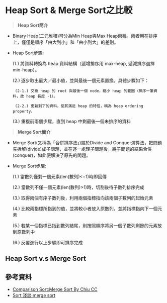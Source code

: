 # **Heap Sort & Merge Sort之比較**

> **Heap Sort簡介** 
* Binary Heap(二元堆積)可分為Min Heap與Max Heap兩種。兩者用在排序上，僅僅是順序「由大到小」和「由小到大」的差別。

* Heap Sort步驟:

  (1.) 將資料轉換為 heap 資料結構（遞增排序用 max-heap, 遞減排序選擇 min-heap）。
  
  (2.) 逐步取出最大／最小值，並與最後一個元素置換。具體步驟如下：
       
       (2-1.) 交換 heap 的 root 與最後一個 node，縮小 heap 的範圍（排序一筆資料，故 heap 長度 -1）。
       
       (2-2.) 更新剩下的資料，使其滿足 heap 的特性，稱為 heap ordering property。
       
  (3.) 重複前兩個步驟，直到 heap 中剩最後一個未排序的資料

> **Merge Sort簡介**
* Merge Sort(又稱為「合併排序法」)屬於Divide and Conquer演算法，把問題先拆解(divide)成子問題，並在逐一處理子問題後，將子問題的結果合併(conquer)，如此便解決了原先的問題。

* Merge Sort步驟:

  (1.) 當數列僅剩一個元素(len(數列)<=1)時即回傳
 
  (2.) 當數列不僅一個元素(len(數列)>1)時，切割後待子數列排序完成
 
  (3.) 取得兩個有序子數列後，利用兩個指標指向該兩個子數列的起始元素
 
  (4.) 比較兩指標所指到的值，並將較小者放入原數列，並將指標指向下一個元素
 
  (5.) 若某一個指標已指到數列結尾，則按照順序將另一個子數列剩餘的元素放到原數列中
 
  (6.) 反覆進行以上步驟即可排序完成

## **Heap Sort v.s Merge Sort**

## **參考資料**
* [Comparison Sort:Merge Sort By Chiu CC](http://alrightchiu.github.io/SecondRound/comparison-sort-merge-sorthe-bing-pai-xu-fa.html)
* [Sort 淺談 merge sort](https://blog.kuoe0.tw/posts/2013/03/06/sort-about-merge-sort/)
